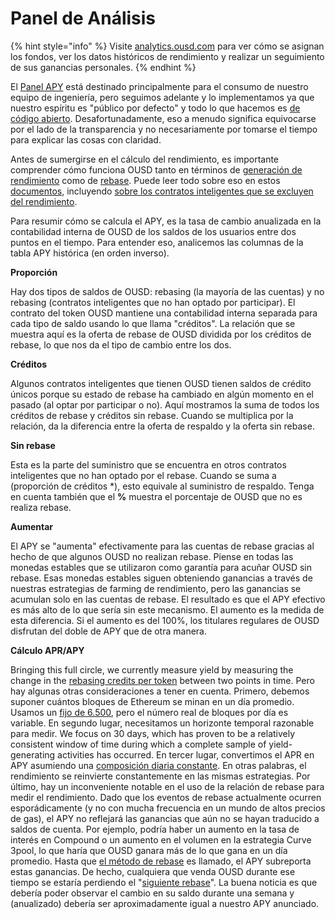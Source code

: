 # Panel de Análisis

{% hint style="info" %}
Visite [analytics.ousd.com](https://analytics.ousd.com) para ver cómo se asignan los fondos, ver los datos históricos de rendimiento y realizar un seguimiento de sus ganancias personales.
{% endhint %}

El [Panel APY](https://analytics.ousd.com/apy) está destinado principalmente para el consumo de nuestro equipo de ingeniería, pero seguimos adelante y lo implementamos ya que nuestro espíritu es "público por defecto" y todo lo que hacemos es [de código abierto](http://github.com/OriginProtocol). Desafortunadamente, eso a menudo significa equivocarse por el lado de la transparencia y no necesariamente por tomarse el tiempo para explicar las cosas con claridad.

Antes de sumergirse en el cálculo del rendimiento, es importante comprender cómo funciona OUSD tanto en términos de [generación de rendimiento](https://docs.ousd.com/core-concepts/yield-generation) como de [rebase](https://docs.ousd.com/core-concepts/elastic-supply). Puede leer todo sobre eso en estos [documentos](https://docs.ousd.com), incluyendo [sobre los contratos inteligentes que se excluyen del rendimiento](https://docs.ousd.com/core-concepts/elastic-supply/rebasing-and-smart-contracts).

Para resumir cómo se calcula el APY, es la tasa de cambio anualizada en la contabilidad interna de OUSD de los saldos de los usuarios entre dos puntos en el tiempo. Para entender eso, analicemos las columnas de la tabla APY histórica (en orden inverso).

**Proporción**

Hay dos tipos de saldos de OUSD: rebasing (la mayoría de las cuentas) y no rebasing (contratos inteligentes que no han optado por participar). El contrato del token OUSD mantiene una contabilidad interna separada para cada tipo de saldo usando lo que llama "créditos". La relación que se muestra aquí es la oferta de rebase de OUSD dividida por los créditos de rebase, lo que nos da el tipo de cambio entre los dos.

**Créditos**

Algunos contratos inteligentes que tienen OUSD tienen saldos de crédito únicos porque su estado de rebase ha cambiado en algún momento en el pasado (al optar por participar o no). Aquí mostramos la suma de todos los créditos de rebase y créditos sin rebase. Cuando se multiplica por la relación, da la diferencia entre la oferta de respaldo y la oferta sin rebase.

**Sin rebase**

Esta es la parte del suministro que se encuentra en otros contratos inteligentes que no han optado por el rebase. Cuando se suma a (proporción de créditos \*), esto equivale al suministro de respaldo. Tenga en cuenta también que el **%** muestra el porcentaje de OUSD que no es realiza rebase.

**Aumentar**

El APY se "aumenta" efectivamente para las cuentas de rebase gracias al hecho de que algunos OUSD no realizan rebase. Piense en todas las monedas estables que se utilizaron como garantía para acuñar OUSD sin rebase. Esas monedas estables siguen obteniendo ganancias a través de nuestras estrategias de farming de rendimiento, pero las ganancias se acumulan solo en las cuentas de rebase. El resultado es que el APY efectivo es más alto de lo que sería sin este mecanismo. El aumento es la medida de esta diferencia. Si el aumento es del 100%, los titulares regulares de OUSD disfrutan del doble de APY que de otra manera.

**Cálculo APR/APY**

Bringing this full circle, we currently measure yield by measuring the change in the [rebasing credits per token](https://github.com/OriginProtocol/origin-dollar/blob/master/contracts/contracts/token/OUSD.sol#L45) between two points in time. Pero hay algunas otras consideraciones a tener en cuenta. Primero, debemos suponer cuántos bloques de Ethereum se minan en un día promedio. Usamos un [fijo de 6.500](https://github.com/OriginProtocol/ousd-analytics/blob/master/eagleproject/core/views.py#L43), pero el número real de bloques por día es variable. En segundo lugar, necesitamos un horizonte temporal razonable para medir. We focus on 30 days, which has proven to be a relatively consistent window of time during which a complete sample of yield-generating activities has occurred. En tercer lugar, convertimos el APR en APY asumiendo una [composición diaria constante](https://github.com/OriginProtocol/ousd-analytics/blob/master/eagleproject/core/views.py#L449-L451). En otras palabras, el rendimiento se reinvierte constantemente en las mismas estrategias. Por último, hay un inconveniente notable en el uso de la relación de rebase para medir el rendimiento. Dado que los eventos de rebase actualmente ocurren esporádicamente (y no con mucha frecuencia en un mundo de altos precios de gas), el APY no reflejará las ganancias que aún no se hayan traducido a saldos de cuenta. Por ejemplo, podría haber un aumento en la tasa de interés en Compound o un aumento en el volumen en la estrategia Curve 3pool, lo que haría que OUSD ganara más de lo que gana en un día promedio. Hasta que [el método de rebase](https://github.com/OriginProtocol/origin-dollar/blob/master/contracts/contracts/vault/VaultCore.sol#L365-L370) es llamado, el APY subreporta estas ganancias. De hecho, cualquiera que venda OUSD durante ese tiempo se estaría perdiendo el "[siguiente rebase](https://analytics.ousd.com)". La buena noticia es que debería poder observar el cambio en su saldo durante una semana y (anualizado) debería ser aproximadamente igual a nuestro APY anunciado.
